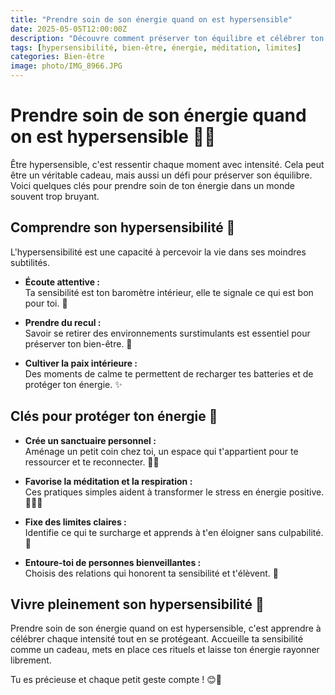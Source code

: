 ```yaml
---
title: "Prendre soin de son énergie quand on est hypersensible"
date: 2025-05-05T12:00:00Z
description: "Découvre comment préserver ton équilibre et célébrer ton hypersensibilité dans un monde souvent trop bruyant."
tags: [hypersensibilité, bien-être, énergie, méditation, limites]
categories: Bien-être
image: photo/IMG_8966.JPG
---
```


# Prendre soin de son énergie quand on est hypersensible 🌸🌟

Être hypersensible, c'est ressentir chaque moment avec intensité. Cela peut être un véritable cadeau, mais aussi un défi pour préserver son équilibre. Voici quelques clés pour prendre soin de ton énergie dans un monde souvent trop bruyant.

## Comprendre son hypersensibilité 🌺

L'hypersensibilité est une capacité à percevoir la vie dans ses moindres subtilités.

- **Écoute attentive :**  
  Ta sensibilité est ton baromètre intérieur, elle te signale ce qui est bon pour toi. 🌼

- **Prendre du recul :**  
  Savoir se retirer des environnements surstimulants est essentiel pour préserver ton bien-être. 🍃

- **Cultiver la paix intérieure :**  
  Des moments de calme te permettent de recharger tes batteries et de protéger ton énergie. ✨

## Clés pour protéger ton énergie 💪

- **Crée un sanctuaire personnel :**  
  Aménage un petit coin chez toi, un espace qui t'appartient pour te ressourcer et te reconnecter. 🏡💚

- **Favorise la méditation et la respiration :**  
  Ces pratiques simples aident à transformer le stress en énergie positive. 🧘‍♀️💫

- **Fixe des limites claires :**  
  Identifie ce qui te surcharge et apprends à t'en éloigner sans culpabilité. 🚧

- **Entoure-toi de personnes bienveillantes :**  
  Choisis des relations qui honorent ta sensibilité et t'élèvent. 🤍

## Vivre pleinement son hypersensibilité 🌟

Prendre soin de son énergie quand on est hypersensible, c'est apprendre à célébrer chaque intensité tout en se protégeant. Accueille ta sensibilité comme un cadeau, mets en place ces rituels et laisse ton énergie rayonner librement.

Tu es précieuse et chaque petit geste compte ! 😊🌸
